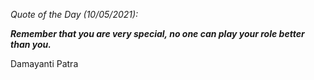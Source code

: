 *Quote of the Day (10/05/2021):*

_**Remember that you are very special, no one can play your role better than you.**_

Damayanti Patra